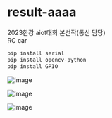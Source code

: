 # result-aaaa
2023한강 aiot대회 본선작(통신 담당)  
RC car
```py
pip install serial
pip install opencv-python
pip install GPIO
```
![image](https://github.com/JSHTIRED/result-aaaa/assets/143377935/dbdc6da9-276f-403e-b090-9f7483dc466d)



![image](https://github.com/JSHTIRED/result-aaaa/assets/143377935/62eea04e-1edd-418f-895c-7940cd48afa4)


![image](https://github.com/JSHTIRED/result-aaaa/assets/143377935/03032181-883c-40b1-8db0-d88e30d4a17a)
